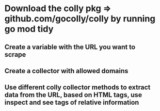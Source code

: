 # Download the colly pkg => github.com/gocolly/colly by running go mod tidy

## Create a variable with the URL you want to scrape

## Create a collector with allowed domains

## Use different colly collector methods to extract data from the URL, based on HTML tags, use inspect and see tags of relative information